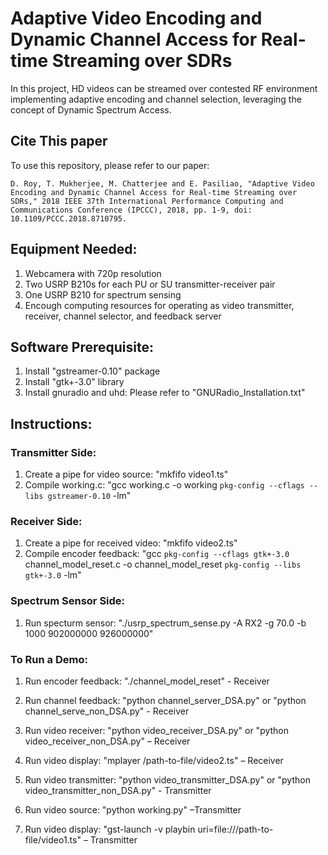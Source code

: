 # Adaptive Video Encoding and Dynamic Channel Access for Real-time Streaming over SDRs
In this project, HD videos can be streamed over contested RF environment implementing adaptive encoding and channel selection, leveraging the concept of Dynamic Spectrum Access. 

## Cite This paper
To use this repository, please refer to our paper: 

 `D. Roy, T. Mukherjee, M. Chatterjee and E. Pasiliao, "Adaptive Video Encoding and Dynamic Channel Access for Real-time Streaming over SDRs," 2018 IEEE 37th International Performance Computing and Communications Conference (IPCCC), 2018, pp. 1-9, doi: 10.1109/PCCC.2018.8710795.`
 
## Equipment Needed:

1. Webcamera with 720p resolution
2. Two USRP B210s for each PU or SU transmitter-receiver pair 
3. One USRP B210 for spectrum sensing
4. Encough computing resources for operating as video transmitter, receiver, channel selector, and feedback server


## Software Prerequisite:

1. Install "gstreamer-0.10" package
2. Install "gtk+-3.0" library
3. Install gnuradio and uhd: Please refer to "GNURadio_Installation.txt"

## Instructions: 

### Transmitter Side:
1. Create a pipe for video source: "mkfifo video1.ts"
2. Compile working.c: "gcc working.c -o working `pkg-config --cflags --libs gstreamer-0.10` -lm"

### Receiver Side:
1. Create a pipe for received video: "mkfifo video2.ts"
2. Compile encoder feedback: "gcc `pkg-config --cflags gtk+-3.0` channel_model_reset.c -o channel_model_reset `pkg-config --libs gtk+-3.0` -lm"

### Spectrum Sensor Side:
1. Run specturm sensor: "./usrp_spectrum_sense.py -A RX2 -g 70.0 -b 1000 902000000 926000000"


### To Run a Demo:

1. Run encoder feedback: "./channel_model_reset" - Receiver

2.	Run channel feedback: "python channel_server_DSA.py" or "python channel_serve_non_DSA.py" - Receiver


3.	Run video receiver: "python video_receiver_DSA.py" or  "python video_receiver_non_DSA.py" – Receiver

4.	Run video display: "mplayer /path-to-file/video2.ts" – Receiver

5.	Run video transmitter: "python video_transmitter_DSA.py" or "python video_transmitter_non_DSA.py" - Transmitter

6.	Run video source: "python working.py" –Transmitter

7.	Run video display: "gst-launch -v playbin uri=file:///path-to-file/video1.ts" – Transmitter 
